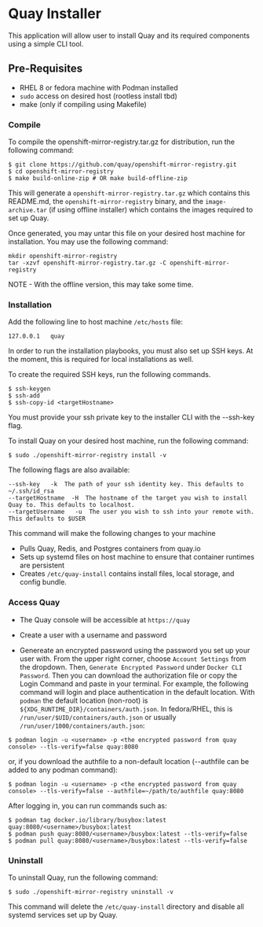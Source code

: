 # Quay Installer

This application will allow user to install Quay and its required components using a simple CLI tool.

## Pre-Requisites

- RHEL 8 or fedora machine with Podman installed
- `sudo` access on desired host (rootless install tbd)
- make (only if compiling using Makefile)

### Compile

To compile the openshift-mirror-registry.tar.gz for distribution, run the following command:

```console
$ git clone https://github.com/quay/openshift-mirror-registry.git
$ cd openshift-mirror-registry
$ make build-online-zip # OR make build-offline-zip
```

This will generate a `openshift-mirror-registry.tar.gz` which contains this README.md, the `openshift-mirror-registry` binary, and the `image-archive.tar` (if using offline installer) which contains the images required to set up Quay.

Once generated, you may untar this file on your desired host machine for installation. You may use the following command:

```console
mkdir openshift-mirror-registry
tar -xzvf openshift-mirror-registry.tar.gz -C openshift-mirror-registry
```

NOTE - With the offline version, this may take some time.

### Installation

Add the following line to host machine `/etc/hosts` file:

```
127.0.0.1   quay
```

In order to run the installation playbooks, you must also set up SSH keys. At the moment, this is required for local installations as well.

To create the required SSH keys, run the following commands.

```console
$ ssh-keygen
$ ssh-add
$ ssh-copy-id <targetHostname>
```

You must provide your ssh private key to the installer CLI with the --ssh-key flag.

To install Quay on your desired host machine, run the following command:

```console
$ sudo ./openshift-mirror-registry install -v
```

The following flags are also available:

```
--ssh-key   -k  The path of your ssh identity key. This defaults to ~/.ssh/id_rsa
--targetHostname  -H  The hostname of the target you wish to install Quay to. This defaults to localhost.
--targetUsername   -u  The user you wish to ssh into your remote with. This defaults to $USER
```

This command will make the following changes to your machine

- Pulls Quay, Redis, and Postgres containers from quay.io
- Sets up systemd files on host machine to ensure that container runtimes are persistent
- Creates `/etc/quay-install` contains install files, local storage, and config bundle.

### Access Quay

- The Quay console will be accessible at `https://quay`

- Create a user with a username and password

- Genereate an encrypted password using the password you set up your user with. From the upper right corner, choose `Account Settings` from the dropdown. Then, `Generate Encrypted Password` under `Docker CLI Password`. Then you can download the authorization file or copy the Login Command and paste in your terminal. For example, the following command will login and place authentication in the default location. With `podman` the default location (non-root) is `${XDG_RUNTIME_DIR}/containers/auth.json`. In fedora/RHEL, this is `/run/user/$UID/containers/auth.json` or usually `/run/user/1000/containers/auth.json`:

```console
$ podman login -u <username> -p <the encrypted password from quay console> --tls-verify=false quay:8080
```

or, if you download the authfile to a non-default location (--authfile can be added to any podman command):

```console
$ podman login -u <username> -p <the encrypted password from quay console> --tls-verify=false --authfile=~/path/to/authfile quay:8080
```

After logging in, you can run commands such as:

```console
$ podman tag docker.io/library/busybox:latest quay:8080/<username>/busybox:latest
$ podman push quay:8080/<username>/busybox:latest --tls-verify=false
$ podman pull quay:8080/<username>/busybox:latest --tls-verify=false
```

### Uninstall

To uninstall Quay, run the following command:

```console
$ sudo ./openshift-mirror-registry uninstall -v
```

This command will delete the `/etc/quay-install` directory and disable all systemd services set up by Quay.
